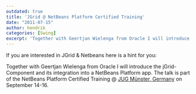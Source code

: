 ```yaml
---
outdated: true
title: 'JGrid @ NetBeans Platform Certified Training'
date: "2011-07-15"
author: hendrik
categories: [Swing]
excerpt: 'Together with Geertjan Wielenga from Oracle I will introduce the jGrid-Component and its integration into a NetBeans Platform app'
---
```

If you are interested in JGrid & Netbeans here is a hint for you:

Together with Geertjan Wielenga from Oracle I will introduce the jGrid-Component and its integration into a NetBeans Platform app. The talk is part of the NetBeans Platform Certified Training @
[JUG Münster, Germany](http://www.jug-muenster.de) on September 14-16.

